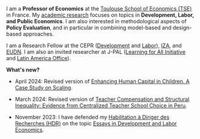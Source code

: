 I am a **Professor of Economics** at the [Toulouse School of Economics (TSE)](https://www.tse-fr.eu/) in France. My [academic research](/research) focuses on topics in **Development, Labor, and Public Economics**. I am also interested in methodological aspects of **Policy Evaluation**, and in particular in combining model-based and design-based approaches.    

I am a Research Fellow at the CEPR ([Development](https://cepr.org/research/programme-areas/development-economics) and [Labor](https://cepr.org/research/programme-areas/labour-economics)), [IZA](https://www.iza.org/person/6066/matteo-bobba), and [EUDN](http://eudn.eu/?page_id=598). I am also an invited researcher at J-PAL ([Learning for All Initiative](https://www.povertyactionlab.org/initiative/learning-all-initiative) and [Latin America Office](https://www.povertyactionlab.org/latin-america-caribbean)). 


**What's new?**
- April 2024: Revised version of [Enhancing Human Capital in Children. A Case Study on Scaling](/AAB_April2024.pdf).

- March 2024: Revised version of [Teacher Compensation and Structural Inequality: Evidence from Centralized Teacher School Choice in Peru](/BELNN_March2024.pdf).

- November 2023: I have defended my [Habilitation à Diriger des Recherches (HDR)](https://www.tse-fr.eu/matteo-bobbas-hdr-november-6th2023?lang=en) on the topic [Essays in Development and Labor Economics](/Slides_HDR.pdf).